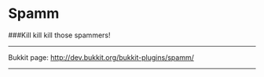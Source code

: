 Spamm
=====

###Kill kill kill those spammers!

-----------------------------------------------------------

Bukkit page:
http://dev.bukkit.org/bukkit-plugins/spamm/

-----------------------------------------------------------
